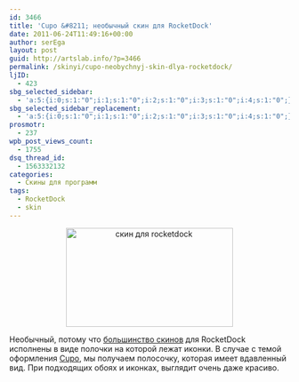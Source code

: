 ```yaml
---
id: 3466
title: 'Cupo &#8211; необычный скин для RocketDock'
date: 2011-06-24T11:49:16+00:00
author: serEga
layout: post
guid: http://artslab.info/?p=3466
permalink: /skinyi/cupo-neobychnyj-skin-dlya-rocketdock/
ljID:
  - 423
sbg_selected_sidebar:
  - 'a:5:{i:0;s:1:"0";i:1;s:1:"0";i:2;s:1:"0";i:3;s:1:"0";i:4;s:1:"0";}'
sbg_selected_sidebar_replacement:
  - 'a:5:{i:0;s:1:"0";i:1;s:1:"0";i:2;s:1:"0";i:3;s:1:"0";i:4;s:1:"0";}'
prosmotr:
  - 237
wpb_post_views_count:
  - 1755
dsq_thread_id:
  - 1563332132
categories:
  - Скины для программ
tags:
  - RocketDock
  - skin
---
```

<center>
  <a href="{{site.img_cdn}}/rocketdock_skin_cupo.jpg"><img src="{{site.img_cdn}}/rocketdock_skin_cupo-300x178.jpg" alt="скин для rocketdock" title="rocketdock_skin_cupo" width="300" height="178" class="alignnone size-medium wp-image-3467" /></a>
</center>

Необычный, потому что [большинство скинов](http://artslab.info/podborki/10-luchshix-tem-dlya-rocketdock/) для RocketDock исполнены в виде полочки на которой лежат иконки. В случае с темой оформления [Cupo](http://guillendesign.deviantart.com/art/Cupo-202576362), мы получаем полосочку, которая имеет вдавленный вид. При подходящих обоях и иконках, выглядит очень даже красиво.
